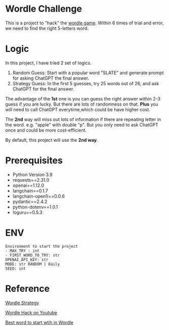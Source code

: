# Wordle Challenge 

This is a project to "hack" the [wordle game](https://www.nytimes.com/games/wordle/index.html). Within 6 times of trial and error, we need to find the right 5-letters word.

# Logic
In this project, I have tried 2 set of logics.
1. Random Guess: Start with a popular word "SLATE" and generate prompt for asking ChatGPT the final answer.
2. Strategy Guess: In the first 5 guesses, try 25 words out of 26, and ask ChatGPT for the final answer.

The advantage of the **1st** one is you can guess the right answer within 2-3 guess if you are lucky. But there are lots of randomness on that. **Plus** you will need to call ChatGPT everytime,which could be have higher cost.

The **2nd** way will miss out lots of information if there are repeating letter in the word. e.g. "apple" with double "p". But you only need to ask ChatGPT once and could be more cost-efficient.

By default, this project will use the **2nd way**.

# Prerequisites
- Python Version 3.9
- requests==2.31.0
- openai==1.12.0
- langchain==0.1.7
- langchain-open1i==0.0.6
- pydantic==2.4.2
- python-dotenv==1.0.1
- loguru==0.5.3

# ENV
```
Environment to start the project
- MAX_TRY : int
- FIRST_WORD_TO_TRY: str
OPENAI_API_KEY: str
MODE: str RANDOM | Daily
SEED: int
```

# Reference
[Wordle Strategy](https://www.inverse.com/gaming/wordle-strategy-to-solve-every-answer)

[Wordle Hack on Youtube](https://youtube.com/shorts/O-0soGysuxQ?si=LSqYZwiF8n4v7rGU)

[Best word to start wtih in Wordle](https://girlstyle.com/sg/article/108908/wordle-hacks-best-words-strategies)